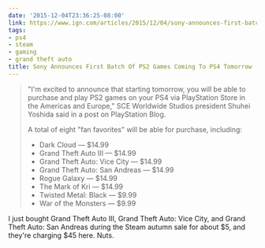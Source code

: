 ```yaml
---
date: '2015-12-04T23:36:25-08:00'
link: https://www.ign.com/articles/2015/12/04/sony-announces-first-batch-of-ps2-games-coming-to-ps4-tomorrow
tags:
- ps4
- steam
- gaming
- grand theft auto
title: Sony Announces First Batch Of PS2 Games Coming To PS4 Tomorrow
---
```


>"I'm excited to announce that starting tomorrow, you will be able to purchase and play PS2 games on your PS4 via PlayStation Store in the Americas and Europe," SCE Worldwide Studios president Shuhei Yoshida said in a post on PlayStation Blog.
>
>A total of eight "fan favorites" will be able for purchase, including:
>
>- Dark Cloud — $14.99
>- Grand Theft Auto III — $14.99
>- Grand Theft Auto: Vice City — $14.99
>- Grand Theft Auto: San Andreas — $14.99
>- Rogue Galaxy — $14.99
>- The Mark of Kri — $14.99
>- Twisted Metal: Black — $9.99
>- War of the Monsters — $9.99

I just bought Grand Theft Auto III, Grand Theft Auto: Vice City, and Grand Theft Auto: San Andreas during the Steam autumn sale for about $5, and they're charging $45 here. Nuts.
